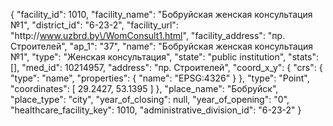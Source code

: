 {
    "facility_id": 1010,
    "facility_name": "Бобруйская женская консультация №1",
    "district_id": "6-23-2",
    "facility_url": "http:\/\/www.uzbrd.by\/WomConsult1.html",
    "facility_address": "пр. Строителей",
    "ap_1": "37",
    "name": "Бобруйская женская консультация №1",
    "type": "Женская консультация",
    "state": "public institution",
    "stats": [],
    "med_id": 10214957,
    "address": "пр. Строителей",
    "coord_x_y": {
        "crs": {
            "type": "name",
            "properties": {
                "name": "EPSG:4326"
            }
        },
        "type": "Point",
        "coordinates": [
            29.2427,
            53.1395
        ]
    },
    "place_name": "Бобруйск",
    "place_type": "city",
    "year_of_closing": null,
    "year_of_opening": "0",
    "healthcare_facility_key": 1010,
    "administrative_division_id": "6-23-2"
}